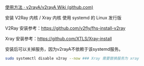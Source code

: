 [使用方法 · v2rayA/v2rayA Wiki (github.com)](https://github.com/v2rayA/v2rayA/wiki/使用方法)

安装 V2Ray 内核 / Xray 内核
使用 systemd 的 Linux 发行版

V2Ray 安装参考：https://github.com/v2fly/fhs-install-v2ray

Xray 安装参考：https://github.com/XTLS/Xray-install

安装后可以关掉服务，因为v2rayA不依赖于该systemd服务。


```bash 
sudo systemctl disable v2ray --now ### Xray 需要替换服务为 xray
```